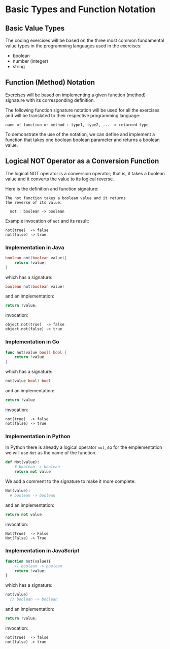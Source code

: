 # Basic Types and Function Notation

## Basic Value Types 
The coding exercises will be based on the three most common fundamental value types in the programming languages used in the 
exercises: 

* boolean
* number (integer)
* string

## Function (Method) Notation
Exercises will be based on implementing a given function (method) signature with its corresponding definition.

The following function signature notation will be used for all the exercises and will be translated to their respective 
programming language:

```
name of function or method : type1, type2, ... -> returned type
```

To demonstrate the use of the notation, we can define and implement a function that takes one boolean boolean parameter and 
returns a boolean value.

## Logical NOT Operator as a Conversion Function 
The logical NOT operator is a conversion operator; that is, it takes a boolean value and it converts the value to its logical 
reverse.

Here is the definition and function signature:

```
The not function takes a boolean value and it returns
the reverse of its value:

  not : boolean -> boolean
```

Example invocation of `not` and its result:
```
not(true)  -> false
not(false) -> true
```

### Implementation in Java

```java
boolean not(boolean value){
    return !value;
}
```

which has a signature:

```java
boolean not(boolean value)
```

and an implementation:

```java
return !value;
```

invocation:
```
object.not(true)  -> false
object.not(false) -> true
```

### Implementation in Go 

```go
func not(value bool) bool {
    return !value
}
```

which has a signature:

```go
not(value bool) bool
```

and an implementation:

```go
return !value
```

invocation:
```
not(true)  -> false
not(false) -> true
```

### Implementation in Python 

In Python there is already a logical operator `not`, so for the emplementation we will use `Not` as the name of the function.

```python
def Not(value):
    # boolean -> boolean
    return not value
```

We add a comment to the signature to make it more complete:

```python
Not(value):
  # boolean -> boolean
```

and an implementation:

```python
return not value
```

invocation:
```
Not(True)  -> False
Not(False) -> True
```

### Implementation in JavaScript 

```javascript
function not(value){
    // boolean -> boolean
    return !value;
}
```

which has a signature:

```javascript
not(value)
  // boolean -> boolean
```

and an implementation:

```javascript
return !value;
```

invocation:
```
not(true)  -> false
not(false) -> true
```
